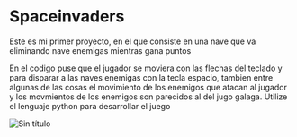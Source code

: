 # Spaceinvaders

Este es mi primer proyecto, en el que consiste en una nave que va eliminando nave enemigas mientras gana puntos


 En el codigo puse que el jugador se moviera con las flechas del teclado y para disparar a las naves enemigas con la tecla espacio, tambien entre algunas de las cosas el movimiento de los enemigos que atacan al jugador
y los movmientos de los enemigos son parecidos al del jugo galaga. Utilize el lenguaje python para desarrollar el juego


![Sin título](https://github.com/Byjuan/Spaceinvaders/assets/141068698/bb30cfc0-5f7b-4353-b073-607f600a339d)




